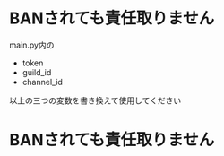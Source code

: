 # BANされても責任取りません
main.py内の
- token
- guild_id
- channel_id
  
以上の三つの変数を書き換えて使用してください
# BANされても責任取りません
